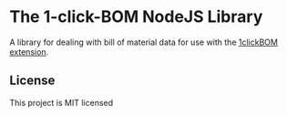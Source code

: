 # The 1-click-BOM NodeJS Library

A library for dealing with bill of material data for use with the 
[1clickBOM extension](https://github.com/monostable/1clickBOM).

## License

This project is MIT licensed

